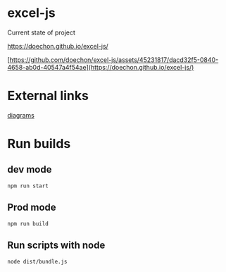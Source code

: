 # excel-js
Current state of project

https://doechon.github.io/excel-js/

[https://github.com/doechon/excel-js/assets/45231817/dacd32f5-0840-4658-ab0d-40547a4f54ae](https://doechon.github.io/excel-js/)



# External links
[diagrams](https://drive.google.com/file/d/14P-jwFKSEzvsG8w27unH57ENWd7oWDnL/view?usp=sharing)


# Run builds
## dev mode
````
npm run start
````
## Prod mode
````
npm run build
````
## Run scripts with node
````
node dist/bundle.js
````
